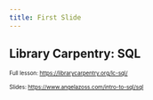 ```yaml
---
title: First Slide
---
```


## Library Carpentry: SQL

<span style="font-size: 70%;">Full lesson: <a href="https://librarycarpentry.org/lc-sql/">https://librarycarpentry.org/lc-sql/</a></span>

<span style="font-size: 70%;">Slides: <a href="https://www.angelazoss.com/intro-to-sql/sql">https://www.angelazoss.com/intro-to-sql/sql</a></span>
